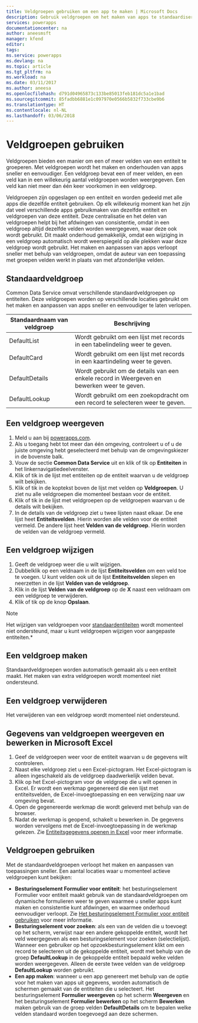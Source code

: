 ```yaml
---
title: Veldgroepen gebruiken om een app te maken | Microsoft Docs
description: Gebruik veldgroepen om het maken van apps te standaardiseren in databases.
services: powerapps
documentationcenter: na
author: aneesmsft
manager: kfend
editor: 
tags: 
ms.service: powerapps
ms.devlang: na
ms.topic: article
ms.tgt_pltfrm: na
ms.workload: na
ms.date: 03/11/2017
ms.author: aneesa
ms.openlocfilehash: d791d04965873c133be85013feb181dc5a1e1bad
ms.sourcegitcommit: 85fadbb6881e1c097970e0566b5832f733cbe9b6
ms.translationtype: HT
ms.contentlocale: nl-NL
ms.lasthandoff: 03/06/2018
---
```

# <a name="use-field-groups"></a>Veldgroepen gebruiken
Veldgroepen bieden een manier om een of meer velden van een entiteit te groeperen. Met veldgroepen wordt het maken en onderhouden van apps sneller en eenvoudiger. Een veldgroep bevat een of meer velden, en een veld kan in een willekeurig aantal veldgroepen worden weergegeven. Een veld kan niet meer dan één keer voorkomen in een veldgroep.

Veldgroepen zijn opgeslagen op een entiteit en worden gedeeld met alle apps die dezelfde entiteit gebruiken. Op elk willekeurig moment kan het zijn dat veel verschillende apps gebruikmaken van dezelfde entiteit en veldgroepen van deze entiteit. Deze centralisatie en het delen van veldgroepen helpt bij het afdwingen van consistentie, omdat in een veldgroep altijd dezelfde velden worden weergegeven, waar deze ook wordt gebruikt. Dit maakt onderhoud gemakkelijk, omdat een wijziging in een veldgroep automatisch wordt weerspiegeld op alle plekken waar deze veldgroep wordt gebruikt. Het maken en aanpassen van apps verloopt sneller met behulp van veldgroepen, omdat de auteur van een toepassing met groepen velden werkt in plaats van met afzonderlijke velden.

## <a name="default-field-groups"></a>Standaardveldgroep
Common Data Service omvat verschillende standaardveldgroepen op entiteiten. Deze veldgroepen worden op verschillende locaties gebruikt om het maken en aanpassen van apps sneller en eenvoudiger te laten verlopen.

| Standaardnaam van veldgroep | Beschrijving |
| --- | --- |
| DefaultList |Wordt gebruikt om een lijst met records in een tabelindeling weer te geven. |
| DefaultCard |Wordt gebruikt om een lijst met records in een kaartindeling weer te geven. |
| DefaultDetails |Wordt gebruikt om de details van een enkele record in Weergeven en bewerken weer te geven. |
| DefaultLookup |Wordt gebruikt om een zoekopdracht om een record te selecteren weer te geven. |

## <a name="view-a-field-group"></a>Een veldgroep weergeven
1. Meld u aan bij [powerapps.com](https://web.powerapps.com).
2. Als u toegang hebt tot meer dan één omgeving, controleert u of u de juiste omgeving hebt geselecteerd met behulp van de omgevingskiezer in de bovenste balk.
3. Vouw de sectie **Common Data Service** uit en klik of tik op **Entiteiten** in het linkernavigatiedeelvenster.
4. Klik of tik in de lijst met entiteiten op de entiteit waarvan u de veldgroep wilt bekijken.
5. Klik of tik in de koptekst boven de lijst met velden op **Veldgroepen**. U ziet nu alle veldgroepen die momenteel bestaan voor de entiteit.
6. Klik of tik in de lijst met veldgroepen op de veldgroepen waarvan u de details wilt bekijken.
7. In de details van de veldgroep ziet u twee lijsten naast elkaar. De ene lijst heet **Entiteitsvelden**. Hierin worden alle velden voor de entiteit vermeld. De andere lijst heet **Velden van de veldgroep**. Hierin worden de velden van de veldgroep vermeld.

## <a name="modify-a-field-group"></a>Een veldgroep wijzigen
1. Geeft de veldgroep weer die u wilt wijzigen.
2. Dubbelklik op een veldnaam in de lijst **Entiteitsvelden** om een veld toe te voegen. U kunt velden ook uit de lijst **Entiteitsvelden** slepen en neerzetten in de lijst **Velden van de veldgroep**.
3. Klik in de lijst  **Velden van de veldgroep** op de **X** naast een veldnaam om een veldgroep te verwijderen.
4. Klik of tik op de knop **Opslaan**.

> [!NOTE]
> Het wijzigen van veldgroepen voor [standaardentiteiten](guided-learning/manage-data.yml#step-2) wordt momenteel niet ondersteund, maar u kunt veldgroepen wijzigen voor aangepaste entiteiten.*

## <a name="creating-a-field-group"></a>Een veldgroep maken
Standaardveldgroepen worden automatisch gemaakt als u een entiteit maakt. Het maken van extra veldgroepen wordt momenteel niet ondersteund.

## <a name="delete-a-field-group"></a>Een veldgroep verwijderen
Het verwijderen van een veldgroep wordt momenteel niet ondersteund.

## <a name="view-and-edit-field-group-data-in-microsoft-excel"></a>Gegevens van veldgroepen weergeven en bewerken in Microsoft Excel
1. Geef de veldgroepen weer voor de entiteit waarvan u de gegevens wilt controleren.
2. Naast elke veldgroep ziet u een Excel-pictogram. Het Excel-pictogram is alleen ingeschakeld als de veldgroep daadwerkelijk velden bevat.
3. Klik op het Excel-pictogram voor de veldgroep die u wilt openen in Excel. Er wordt een werkmap gegenereerd die een lijst met entiteitsvelden, de Excel-invoegtoepassing en een verwijzing naar uw omgeving bevat.
4. Open de gegenereerde werkmap die wordt geleverd met behulp van de browser.
5. Nadat de werkmap is geopend, schakelt u bewerken in. De gegevens worden vervolgens met de Excel-invoegtoepassing in de werkmap gelezen. Zie [Entiteitsgegevens openen in Excel](data-platform-interactive-excel.md) voor meer informatie.

## <a name="field-group-usage"></a>Veldgroepen gebruiken
Met de standaardveldgroepen verloopt het maken en aanpassen van toepassingen sneller. Een aantal locaties waar u momenteel actieve veldgroepen kunt bekijken:

* **Besturingselement Formulier voor entiteit**: het besturingselement Formulier voor entiteit maakt gebruik van de standaardveldgroepen om dynamische formulieren weer te geven waarmee u sneller apps kunt maken en consistentie kunt afdwingen, en waarmee onderhoud eenvoudiger verloopt. Zie [Het besturingselement Formulier voor entiteit gebruiken](entity-form-control.md) voor meer informatie.
* **Besturingselement voor zoeken**: als een van de velden die u toevoegt op het scherm, verwijst naar een andere gekoppelde entiteit, wordt het veld weergegeven als een besturingselement voor zoeken (selectielijst). Wanneer een gebruiker op het opzoekbesturingselement klikt om een record te selecteren uit de gekoppelde entiteit, wordt met behulp van de groep **DefaultLookup** in de gekoppelde entiteit bepaald welke velden worden weergegeven. Alleen de eerste twee velden van de veldgroep **DefaultLookup** worden gebruikt.
* **Een app maken**: wanneer u een app genereert met behulp van de optie voor het maken van apps uit gegevens, worden automatisch de schermen gemaakt van de entiteiten die u selecteert. Het besturingselement **Formulier weergeven** op het scherm **Weergeven** en het besturingselement **Formulier bewerken** op het scherm **Bewerken** maken gebruik van de groep velden **DefaultDetails** om te bepalen welke velden standaard worden toegevoegd aan deze schermen.

